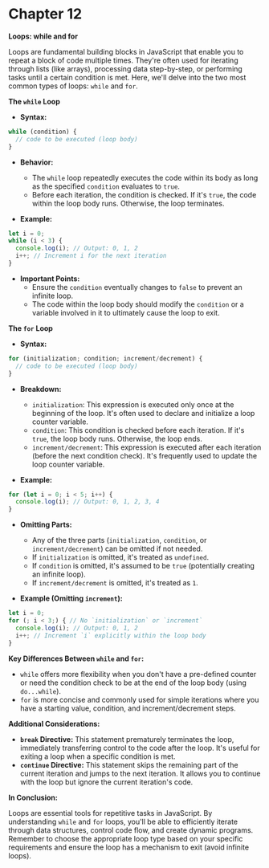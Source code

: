 # Chapter 12

**Loops: while and for**

Loops are fundamental building blocks in JavaScript that enable you to repeat a block of code multiple times. They're often used for iterating through lists (like arrays), processing data step-by-step, or performing tasks until a certain condition is met. Here, we'll delve into the two most common types of loops: `while` and `for`.

**The `while` Loop**

- **Syntax:**

```javascript
while (condition) {
  // code to be executed (loop body)
}
```

- **Behavior:**
    - The `while` loop repeatedly executes the code within its body as long as the specified `condition` evaluates to `true`.
    - Before each iteration, the condition is checked. If it's `true`, the code within the loop body runs. Otherwise, the loop terminates.

- **Example:**

```javascript
let i = 0;
while (i < 3) {
  console.log(i); // Output: 0, 1, 2
  i++; // Increment i for the next iteration
}
```

- **Important Points:**
    - Ensure the `condition` eventually changes to `false` to prevent an infinite loop.
    - The code within the loop body should modify the `condition` or a variable involved in it to ultimately cause the loop to exit.

**The `for` Loop**

- **Syntax:**

```javascript
for (initialization; condition; increment/decrement) {
  // code to be executed (loop body)
}
```

- **Breakdown:**
    - `initialization`: This expression is executed only once at the beginning of the loop. It's often used to declare and initialize a loop counter variable.
    - `condition`: This condition is checked before each iteration. If it's `true`, the loop body runs. Otherwise, the loop ends.
    - `increment/decrement`: This expression is executed after each iteration (before the next condition check). It's frequently used to update the loop counter variable.

- **Example:**

```javascript
for (let i = 0; i < 5; i++) {
  console.log(i); // Output: 0, 1, 2, 3, 4
}
```

- **Omitting Parts:**
    - Any of the three parts (`initialization`, `condition`, or `increment/decrement`) can be omitted if not needed.
    - If `initialization` is omitted, it's treated as `undefined`.
    - If `condition` is omitted, it's assumed to be `true` (potentially creating an infinite loop).
    - If `increment/decrement` is omitted, it's treated as `1`.

- **Example (Omitting `increment`):**

```javascript
let i = 0;
for (; i < 3;) { // No `initialization` or `increment`
  console.log(i); // Output: 0, 1, 2
  i++; // Increment `i` explicitly within the loop body
}
```

**Key Differences Between `while` and `for`:**

- `while` offers more flexibility when you don't have a pre-defined counter or need the condition check to be at the end of the loop body (using `do...while`).
- `for` is more concise and commonly used for simple iterations where you have a starting value, condition, and increment/decrement steps.

**Additional Considerations:**

- **`break` Directive:** This statement prematurely terminates the loop, immediately transferring control to the code after the loop. It's useful for exiting a loop when a specific condition is met.
- **`continue` Directive:** This statement skips the remaining part of the current iteration and jumps to the next iteration. It allows you to continue with the loop but ignore the current iteration's code.

**In Conclusion:**

Loops are essential tools for repetitive tasks in JavaScript. By understanding `while` and `for` loops, you'll be able to efficiently iterate through data structures, control code flow, and create dynamic programs. Remember to choose the appropriate loop type based on your specific requirements and ensure the loop has a mechanism to exit (avoid infinite loops).
